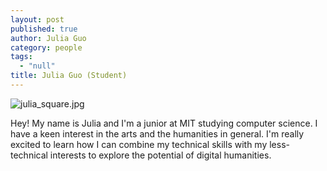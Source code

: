 ```yaml
---
layout: post
published: true
author: Julia Guo
category: people
tags: 
  - "null"
title: Julia Guo (Student)
---
```



![julia_square.jpg]({{site.baseurl}}/assets/julia_square.jpg)

Hey! My name is Julia and I'm a junior at MIT studying computer science. I have a keen interest in the arts and the humanities in general. I'm really excited to learn how I can combine my technical skills with my less-technical interests to explore the potential of digital humanities.
